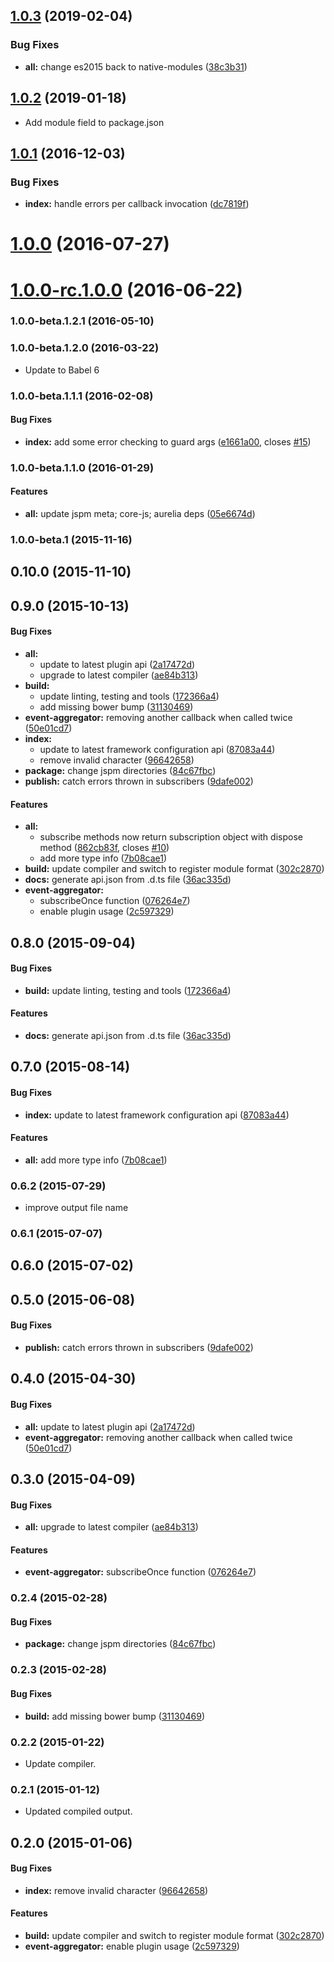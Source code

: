 <a name="1.0.3"></a>
## [1.0.3](https://github.com/aurelia/event-aggregator/compare/1.0.2...1.0.3) (2019-02-04)


### Bug Fixes

* **all:** change es2015 back to native-modules ([38c3b31](https://github.com/aurelia/event-aggregator/commit/38c3b31))



<a name="1.0.2"></a>
## [1.0.2](https://github.com/aurelia/event-aggregator/compare/1.0.1...1.0.2) (2019-01-18)

* Add module field to package.json

<a name="1.0.1"></a>
## [1.0.1](https://github.com/aurelia/event-aggregator/compare/1.0.0...v1.0.1) (2016-12-03)


### Bug Fixes

* **index:** handle errors per callback invocation ([dc7819f](https://github.com/aurelia/event-aggregator/commit/dc7819f))



<a name="1.0.0"></a>
# [1.0.0](https://github.com/aurelia/event-aggregator/compare/1.0.0-rc.1.0.0...v1.0.0) (2016-07-27)



<a name="1.0.0-rc.1.0.0"></a>
# [1.0.0-rc.1.0.0](https://github.com/aurelia/event-aggregator/compare/1.0.0-beta.2.0.1...v1.0.0-rc.1.0.0) (2016-06-22)



### 1.0.0-beta.1.2.1 (2016-05-10)


### 1.0.0-beta.1.2.0 (2016-03-22)

* Update to Babel 6

### 1.0.0-beta.1.1.1 (2016-02-08)


#### Bug Fixes

* **index:** add some error checking to guard args ([e1661a00](http://github.com/aurelia/event-aggregator/commit/e1661a00ff9894891a59cd8dfd3f5d83964de158), closes [#15](http://github.com/aurelia/event-aggregator/issues/15))


### 1.0.0-beta.1.1.0 (2016-01-29)


#### Features

* **all:** update jspm meta; core-js; aurelia deps ([05e6674d](http://github.com/aurelia/event-aggregator/commit/05e6674d13d393e6813dda656a8e79ba75b85aa8))


### 1.0.0-beta.1 (2015-11-16)


## 0.10.0 (2015-11-10)


## 0.9.0 (2015-10-13)


#### Bug Fixes

* **all:**
  * update to latest plugin api ([2a17472d](http://github.com/aurelia/event-aggregator/commit/2a17472dba61e6d6f364207d2ba438e65a97ed87))
  * upgrade to latest compiler ([ae84b313](http://github.com/aurelia/event-aggregator/commit/ae84b3139c1cc906614a904d78935e06a7959fde))
* **build:**
  * update linting, testing and tools ([172366a4](http://github.com/aurelia/event-aggregator/commit/172366a4e3ce6b97c16fc0f6af96e2e32114ba2e))
  * add missing bower bump ([31130469](http://github.com/aurelia/event-aggregator/commit/31130469776c1518355122d8d61577d4fefd6c8b))
* **event-aggregator:** removing another callback when called twice ([50e01cd7](http://github.com/aurelia/event-aggregator/commit/50e01cd7d882aaef49b7ff892b324ed4088e0b15))
* **index:**
  * update to latest framework configuration api ([87083a44](http://github.com/aurelia/event-aggregator/commit/87083a44abaf411f694460ff7308c17c43b682b3))
  * remove invalid character ([96642658](http://github.com/aurelia/event-aggregator/commit/96642658caf7d90733a0e103980841ccbbc43eb8))
* **package:** change jspm directories ([84c67fbc](http://github.com/aurelia/event-aggregator/commit/84c67fbc43971830255d20a08d726de9565b6dbd))
* **publish:** catch errors thrown in subscribers ([9dafe002](http://github.com/aurelia/event-aggregator/commit/9dafe002f1b2d8fbda5211495bb1de06c0b58c90))


#### Features

* **all:**
  * subscribe methods now return subscription object with dispose method ([862cb83f](http://github.com/aurelia/event-aggregator/commit/862cb83f2f1a3979fc39a90dbdbff4b1369dd252), closes [#10](http://github.com/aurelia/event-aggregator/issues/10))
  * add more type info ([7b08cae1](http://github.com/aurelia/event-aggregator/commit/7b08cae11ecc11c6e6130cfdfa9ded657c565ff4))
* **build:** update compiler and switch to register module format ([302c2870](http://github.com/aurelia/event-aggregator/commit/302c287092d9812a3d2c7e5fca2c1bb20618fffc))
* **docs:** generate api.json from .d.ts file ([36ac335d](http://github.com/aurelia/event-aggregator/commit/36ac335d10d43b02fb0c4402dcfceb8946a89222))
* **event-aggregator:**
  * subscribeOnce function ([076264e7](http://github.com/aurelia/event-aggregator/commit/076264e7ffc2bcec090b4c4339671262ffb8238d))
  * enable plugin usage ([2c597329](http://github.com/aurelia/event-aggregator/commit/2c5973292dbd5087325226298ae966b1dcb7ac17))


## 0.8.0 (2015-09-04)


#### Bug Fixes

* **build:** update linting, testing and tools ([172366a4](http://github.com/aurelia/event-aggregator/commit/172366a4e3ce6b97c16fc0f6af96e2e32114ba2e))


#### Features

* **docs:** generate api.json from .d.ts file ([36ac335d](http://github.com/aurelia/event-aggregator/commit/36ac335d10d43b02fb0c4402dcfceb8946a89222))


## 0.7.0 (2015-08-14)


#### Bug Fixes

* **index:** update to latest framework configuration api ([87083a44](http://github.com/aurelia/event-aggregator/commit/87083a44abaf411f694460ff7308c17c43b682b3))


#### Features

* **all:** add more type info ([7b08cae1](http://github.com/aurelia/event-aggregator/commit/7b08cae11ecc11c6e6130cfdfa9ded657c565ff4))


### 0.6.2 (2015-07-29)

* improve output file name

### 0.6.1 (2015-07-07)


## 0.6.0 (2015-07-02)


## 0.5.0 (2015-06-08)


#### Bug Fixes

* **publish:** catch errors thrown in subscribers ([9dafe002](http://github.com/aurelia/event-aggregator/commit/9dafe002f1b2d8fbda5211495bb1de06c0b58c90))


## 0.4.0 (2015-04-30)


#### Bug Fixes

* **all:** update to latest plugin api ([2a17472d](http://github.com/aurelia/event-aggregator/commit/2a17472dba61e6d6f364207d2ba438e65a97ed87))
* **event-aggregator:** removing another callback when called twice ([50e01cd7](http://github.com/aurelia/event-aggregator/commit/50e01cd7d882aaef49b7ff892b324ed4088e0b15))


## 0.3.0 (2015-04-09)


#### Bug Fixes

* **all:** upgrade to latest compiler ([ae84b313](http://github.com/aurelia/event-aggregator/commit/ae84b3139c1cc906614a904d78935e06a7959fde))


#### Features

* **event-aggregator:** subscribeOnce function ([076264e7](http://github.com/aurelia/event-aggregator/commit/076264e7ffc2bcec090b4c4339671262ffb8238d))


### 0.2.4 (2015-02-28)


#### Bug Fixes

* **package:** change jspm directories ([84c67fbc](http://github.com/aurelia/event-aggregator/commit/84c67fbc43971830255d20a08d726de9565b6dbd))


### 0.2.3 (2015-02-28)


#### Bug Fixes

* **build:** add missing bower bump ([31130469](http://github.com/aurelia/event-aggregator/commit/31130469776c1518355122d8d61577d4fefd6c8b))


### 0.2.2 (2015-01-22)

* Update compiler.

### 0.2.1 (2015-01-12)

* Updated compiled output.

## 0.2.0 (2015-01-06)


#### Bug Fixes

* **index:** remove invalid character ([96642658](http://github.com/aurelia/event-aggregator/commit/96642658caf7d90733a0e103980841ccbbc43eb8))


#### Features

* **build:** update compiler and switch to register module format ([302c2870](http://github.com/aurelia/event-aggregator/commit/302c287092d9812a3d2c7e5fca2c1bb20618fffc))
* **event-aggregator:** enable plugin usage ([2c597329](http://github.com/aurelia/event-aggregator/commit/2c5973292dbd5087325226298ae966b1dcb7ac17))
